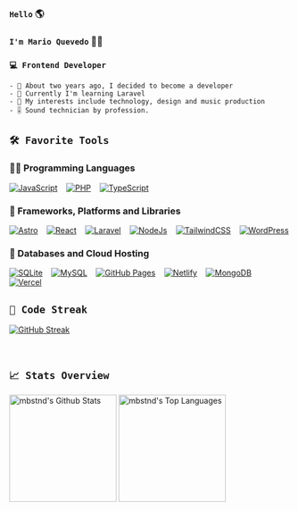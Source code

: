 ### `Hello` 🌎
### `I'm Mario Quevedo` :mage_man:
### `💻 Frontend Developer`
```
- 🚀 About two years ago, I decided to become a developer
- 🏫 Currently I'm learning Laravel
- 💖 My interests include technology, design and music production
- 🎚️ Sound technician by profession.
```

## `🛠️ Favorite Tools`
### 👨‍💻 Programming Languages

<p>
  <a href="#"><img alt="JavaScript" src="https://img.shields.io/badge/javascript-%23323330.svg?style=for-the-badge&logo=javascript&logoColor=%23F7DF1E"></a>
  &nbsp;&nbsp;
  <a href="#"><img alt="PHP" src="https://img.shields.io/badge/php-%23777BB4.svg?style=for-the-badge&logo=php&logoColor=white"></a>
  &nbsp;&nbsp;
  <a href="#"><img alt="TypeScript" src="https://img.shields.io/badge/typescript-%23007ACC.svg?style=for-the-badge&logo=typescript&logoColor=white"></a>
  &nbsp;&nbsp;
</p>

### 🤖 Frameworks, Platforms and Libraries

<p>
  <a href="#"><img alt="Astro" src="https://img.shields.io/badge/astro-%232C2052.svg?style=for-the-badge&logo=astro&logoColor=white"></a>
  &nbsp;&nbsp;
  <a href="#"><img alt="React" src="https://img.shields.io/badge/react-%2320232a.svg?style=for-the-badge&logo=react&logoColor=%2361DAFB"></a>
  &nbsp;&nbsp;
  <a href="#"><img alt="Laravel" src="https://img.shields.io/badge/laravel-%23FF2D20.svg?style=for-the-badge&logo=laravel&logoColor=white"></a>
  &nbsp;&nbsp;
  <a href="#"><img alt="NodeJs" src="https://img.shields.io/badge/node.js-6DA55F?style=for-the-badge&logo=node.js&logoColor=white"></a>
  &nbsp;&nbsp;
  <a href="#"><img alt="TailwindCSS" src="https://img.shields.io/badge/tailwindcss-%2338B2AC.svg?style=for-the-badge&logo=tailwind-css&logoColor=white"></a>
  &nbsp;&nbsp;
  <a href="#"><img alt="WordPress" src="https://img.shields.io/badge/WordPress-%23117AC9.svg?style=for-the-badge&logo=WordPress&logoColor=white"></a>
</p>

### 🫙 Databases and Cloud Hosting

<p>
  <a href="#"><img alt="SQLite" src="https://img.shields.io/badge/sqlite-%2307405e.svg?style=for-the-badge&logo=sqlite&logoColor=white"></a>
  &nbsp;&nbsp;
  <a href="#"><img alt="MySQL" src="https://img.shields.io/badge/mysql-%234479A1.svg?style=for-the-badge&logo=mysql&logoColor=white"></a>
  &nbsp;&nbsp;
  <a href="#"><img alt="GitHub Pages" src="https://img.shields.io/badge/GitHub%20Pages-327FC7.svg?style=for-the-badge&logo=github&logoColor=white"></a>
  &nbsp;&nbsp;
  <a href="#"><img alt="Netlify" src="https://img.shields.io/badge/netlify-%2300C7B7.svg?style=for-the-badge&logo=netlify&logoColor=white"></a>
  &nbsp;&nbsp;
  <a href="#"><img alt="MongoDB" src ="https://img.shields.io/badge/MongoDB-%234ea94b.svg?style=for-the-badge&logo=mongodb&logoColor=white"></a>
  &nbsp;&nbsp;
  <a href="#"><img alt="Vercel" src="https://img.shields.io/badge/vercel-%23000000.svg?style=for-the-badge&logo=vercel&logoColor=white"></a>
</p>

## `🔧 Code Streak`

[![GitHub Streak](https://streak-stats.demolab.com?user=mbstnd&theme=slateorange&hide_border=true)](https://git.io/streak-stats)


<br/>

## `📈 Stats Overview`

<a href="https://github.com/anuraghazra/github-readme-stats"><img alt="mbstnd's Github Stats" src="https://denvercoder1-github-readme-stats.vercel.app/api/?username=mbstnd&show_icons=true&include_all_commits=true&count_private=true&theme=react&hide_border=true&bg_color=36393fFF&title_color=faa627&icon_color=faa627&border_radius=10" height="192px"/></a>
<a href="https://github.com/anuraghazra/github-readme-stats"><img alt="mbstnd's Top Languages" src="https://denvercoder1-github-readme-stats.vercel.app/api/top-langs/?username=mbstnd&langs_count=8&layout=compact&theme=react&card_width=250&hide_border=true&bg_color=36393fFF&title_color=faa627&icon_color=faa627&border_radius=10" height="192px"/></a>









<!--
**mbstnd/mbstnd** is a ✨ _special_ ✨ repository because its `README.md` (this file) appears on your GitHub profile.

Here are some ideas to get you started:

- 🔭 I’m currently working on ...
- 🌱 I’m currently learning ...
- 👯 I’m looking to collaborate on ...
- 🤔 I’m looking for help with ...
- 💬 Ask me about ...
- 📫 How to reach me: ...
- 😄 Pronouns: ...
- ⚡ Fun fact: ...
-->
